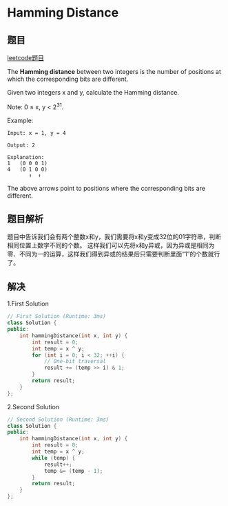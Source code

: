 # Hamming Distance

## 题目
[leetcode题目](https://leetcode.com/problems/hamming-distance/description/)

The **Hamming distance** between two integers is the number of positions at which the corresponding bits are different.

Given two integers x and y, calculate the Hamming distance.

Note:  0 ≤ x, y < $2^{31}$.

Example:
```
Input: x = 1, y = 4

Output: 2

Explanation:
1   (0 0 0 1)
4   (0 1 0 0)
       ↑  ↑
```
The above arrows point to positions where the corresponding bits are different.

## 题目解析
题目中告诉我们会有两个整数x和y，我们需要将x和y变成32位的01字符串，判断相同位置上数字不同的个数。
这样我们可以先将x和y异或，因为异或是相同为零、不同为一的运算，这样我们得到异或的结果后只需要判断里面“1”的个数就行了。

## 解决

1.First Solution
```C++
// First Solution (Runtime: 3ms)
class Solution {
public:
    int hammingDistance(int x, int y) {
        int result = 0;
        int temp = x ^ y;
        for (int i = 0; i < 32; ++i) {
            // One-bit traversal
            result += (temp >> i) & 1;
        }
        return result;
    }
};
```

2.Second Solution
```C++
// Second Solution (Runtime: 3ms)
class Solution {
public:
    int hammingDistance(int x, int y) {
        int result = 0;
        int temp = x ^ y;
        while (temp) {
            result++;
            temp &= (temp - 1);
        }
        return result;
    }
};
```